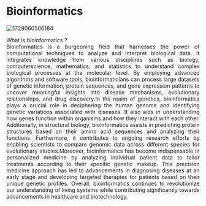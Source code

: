 # Bioinformatics
![1729060506184](https://github.com/user-attachments/assets/eeacda07-e662-4ad8-ae8d-9652f5aed73d) 
<div style="text-align: justify">
What is bioinformatics ? </br>
Bioinformatics is a burgeoning field that harnesses the power of computational techniques to analyze and interpret biological data. It integrates knowledge from various disciplines such as biology, computerscience, mathematics, and statistics to understand complex biological processes at the molecular level. By employing advanced algorithms and software tools, bioinformaticians can process large datasets of genetic information, protein sequences, and gene expression patterns to uncover meaningful insights into disease mechanisms, evolutionary relationships, and drug discovery.In the realm of genetics, bioinformatics plays a crucial role in deciphering the human genome and identifying genetic variations associated with diseases. It also aids in understanding how genes function within organisms and how they interact with each other. Additionally, in structural biology, bioinformatics assists in predicting protein structures based on their amino acid sequences and analyzing their functions. Furthermore, it contributes to ongoing research efforts by enabling scientists to compare genomic data across different species for evolutionary studies.Moreover, bioinformatics has become indispensable in personalized medicine by analyzing individual patient data to tailor treatments according to their specific genetic makeup. This precision medicine approach has led to advancements in diagnosing diseases at an early stage and developing targeted therapies for patients based on their unique genetic profiles. Overall, bioinformatics continues to revolutionize our understanding of living systems while contributing significantly towards advancements in healthcare and biotechnology.
 
 </div>
